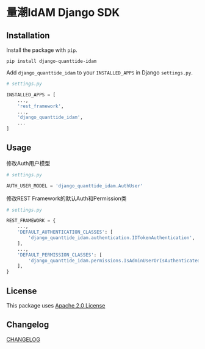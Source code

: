 # 量潮IdAM Django SDK

## Installation 

Install the package with `pip`.

```shell
pip install django-quanttide-idam
```

Add `django_quanttide_idam` to your `INSTALLED_APPS` in Django `settings.py`. 

```python
# settings.py

INSTALLED_APPS = [
    ...,
    'rest_framework',
    ...,
    'django_quanttide_idam',
    ...
]
```

## Usage 

修改Auth用户模型

```python
# settings.py

AUTH_USER_MODEL = 'django_quanttide_idam.AuthUser'
```

修改REST Framework的默认Auth和Permission类

```python
# settings.py

REST_FRAMEWORK = {
    ...,
    'DEFAULT_AUTHENTICATION_CLASSES': [
        'django_quanttide_idam.authentication.IDTokenAuthentication',
    ],
    ...,
    'DEFAULT_PERMISSION_CLASSES': [
        'django_quanttide_idam.permissions.IsAdminUserOrIsAuthenticatedReadOnly',
    ],
}
```

## License 

This package uses [Apache 2.0 License](LICENSE)

## Changelog 

[CHANGELOG](CHANGELOG.md)